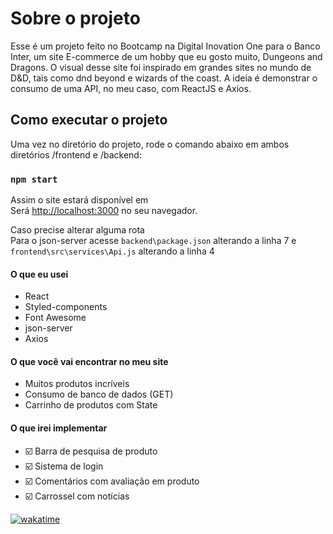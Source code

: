 # Sobre o projeto

Esse é um projeto feito no Bootcamp na Digital Inovation One para o Banco Inter, um site E-commerce de um hobby que eu gosto muito, Dungeons and Dragons. O visual desse site foi inspirado em grandes sites no mundo de D&D, tais como dnd beyond e wizards of the coast. A ideia é demonstrar o consumo de uma API, no meu caso, com ReactJS e Axios.

## Como executar o projeto

Uma vez no diretório do projeto, rode o comando abaixo em ambos diretórios /frontend e /backend:

### `npm start`

Assim o site estará disponível em\
Será [http://localhost:3000](http://localhost:3000) no seu navegador.

Caso precise alterar alguma rota\
Para o json-server acesse `backend\package.json` alterando a linha 7 e `frontend\src\services\Api.js` alterando a linha 4

#### O que eu usei

- React
- Styled-components
- Font Awesome
- json-server
- Axios

#### O que você vai encontrar no meu site

- Muitos produtos incríveis
- Consumo de banco de dados (GET)
- Carrinho de produtos com State

#### O que irei implementar

- ☑️ Barra de pesquisa de produto
- ☑️ Sistema de login
- ☑️ Comentários com avaliação em produto
- ☑️ Carrossel com notícias

[![wakatime](https://wakatime.com/badge/user/76d904ba-8aea-4f36-aff8-a2c863032956/project/11820ae4-1485-4a0e-bafb-895d68e5e927.svg)](https://wakatime.com/badge/user/76d904ba-8aea-4f36-aff8-a2c863032956/project/11820ae4-1485-4a0e-bafb-895d68e5e927)
